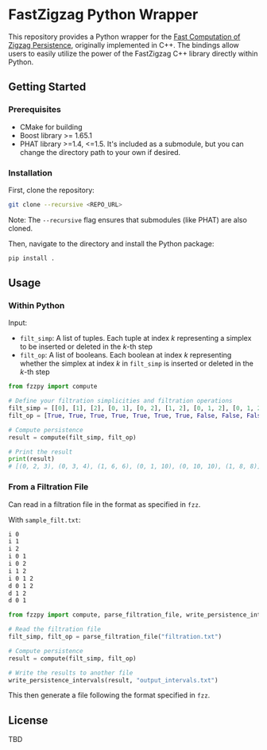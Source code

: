 # FastZigzag Python Wrapper

This repository provides a Python wrapper for the [Fast Computation of Zigzag Persistence](https://github.com/taohou01/fzz), originally implemented in C++. The bindings allow users to easily utilize the power of the FastZigzag C++ library directly within Python.

## Getting Started

### Prerequisites

- CMake for building
- Boost library >= 1.65.1
- PHAT library >=1.4, <=1.5. It's included as a submodule, but you can change the directory path to your own if desired.

### Installation

First, clone the repository:

```bash
git clone --recursive <REPO_URL>
```

Note: The `--recursive` flag ensures that submodules (like PHAT) are also cloned.

Then, navigate to the directory and install the Python package:

```bash 
pip install .
```
## Usage

### Within Python

Input:
- `filt_simp`: A list of tuples. Each tuple at index $k$ representing a simplex to be inserted or deleted in the $k$-th step
- `filt_op`: A list of booleans. Each boolean at index $k$ representing whether the simplex at index $k$ in `filt_simp` is inserted or deleted in the $k$-th step

```python
from fzzpy import compute

# Define your filtration simplicities and filtration operations
filt_simp = [[0], [1], [2], [0, 1], [0, 2], [1, 2], [0, 1, 2], [0, 1, 2], [1, 2], [0, 1]]
filt_op = [True, True, True, True, True, True, True, False, False, False]

# Compute persistence
result = compute(filt_simp, filt_op)

# Print the result
print(result)
# [(0, 2, 3), (0, 3, 4), (1, 6, 6), (0, 1, 10), (0, 10, 10), (1, 8, 8)]
```

### From a Filtration File

Can read in a filtration file in the format as specified in `fzz`.

With `sample_filt.txt`:
```txt
i 0
i 1
i 2
i 0 1
i 0 2
i 1 2
i 0 1 2
d 0 1 2
d 1 2
d 0 1
```

```python
from fzzpy import compute, parse_filtration_file, write_persistence_intervals

# Read the filtration file
filt_simp, filt_op = parse_filtration_file("filtration.txt")

# Compute persistence
result = compute(filt_simp, filt_op)

# Write the results to another file
write_persistence_intervals(result, "output_intervals.txt")
```
This then generate a file following the format specified in `fzz`.


## License

TBD